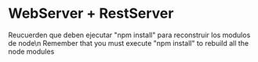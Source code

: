 # WebServer + RestServer

 Reucuerden que deben ejecutar "npm install" para reconstruir los modulos de node\n
 Remember that you must execute "npm install" to rebuild all the node modules
